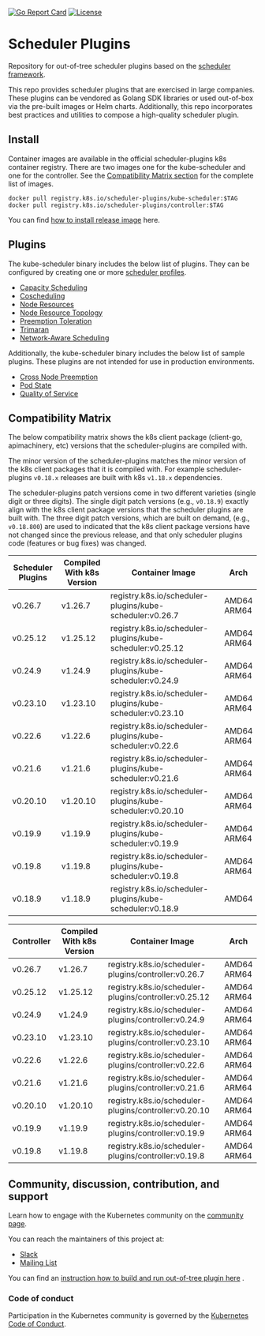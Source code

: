 [![Go Report Card](https://goreportcard.com/badge/kubernetes-sigs/scheduler-plugins)](https://goreportcard.com/report/kubernetes-sigs/scheduler-plugins) [![License](https://img.shields.io/badge/License-Apache%202.0-blue.svg)](https://github.com/kubernetes-sigs/scheduler-plugins/blob/master/LICENSE)

# Scheduler Plugins

Repository for out-of-tree scheduler plugins based on the [scheduler framework](https://kubernetes.io/docs/concepts/scheduling-eviction/scheduling-framework/).

This repo provides scheduler plugins that are exercised in large companies.
These plugins can be vendored as Golang SDK libraries or used out-of-box via the pre-built images or Helm charts.
Additionally, this repo incorporates best practices and utilities to compose a high-quality scheduler plugin.

## Install

Container images are available in the official scheduler-plugins k8s container registry. There are two images one
for the kube-scheduler and one for the controller. See the [Compatibility Matrix section](#compatibility-matrix)
for the complete list of images.

```shell
docker pull registry.k8s.io/scheduler-plugins/kube-scheduler:$TAG
docker pull registry.k8s.io/scheduler-plugins/controller:$TAG
```

You can find [how to install release image](doc/install.md) here.

## Plugins

The kube-scheduler binary includes the below list of plugins. They can be configured by creating one or more
[scheduler profiles](https://kubernetes.io/docs/reference/scheduling/config/#multiple-profiles).

* [Capacity Scheduling](pkg/capacityscheduling/README.md)
* [Coscheduling](pkg/coscheduling/README.md)
* [Node Resources](pkg/noderesources/README.md)
* [Node Resource Topology](pkg/noderesourcetopology/README.md)
* [Preemption Toleration](pkg/preemptiontoleration/README.md)
* [Trimaran](pkg/trimaran/README.md)
* [Network-Aware Scheduling](pkg/networkaware/README.md)

Additionally, the kube-scheduler binary includes the below list of sample plugins. These plugins are not intended for use in production
environments.

* [Cross Node Preemption](pkg/crossnodepreemption/README.md)
* [Pod State](pkg/podstate/README.md)
* [Quality of Service](pkg/qos/README.md)

## Compatibility Matrix

The below compatibility matrix shows the k8s client package (client-go, apimachinery, etc) versions
that the scheduler-plugins are compiled with.

The minor version of the scheduler-plugins matches the minor version of the k8s client packages that
it is compiled with. For example scheduler-plugins `v0.18.x` releases are built with k8s `v1.18.x`
dependencies.

The scheduler-plugins patch versions come in two different varieties (single digit or three digits).
The single digit patch versions (e.g., `v0.18.9`) exactly align with the k8s client package
versions that the scheduler plugins are built with. The three digit patch versions, which are built
on demand, (e.g., `v0.18.800`) are used to indicated that the k8s client package versions have not
changed since the previous release, and that only scheduler plugins code (features or bug fixes) was
changed.

| Scheduler Plugins | Compiled With k8s Version | Container Image                                           | Arch           |
|-------------------|---------------------------|-----------------------------------------------------------|----------------|
| v0.26.7           | v1.26.7                   | registry.k8s.io/scheduler-plugins/kube-scheduler:v0.26.7  | AMD64<br>ARM64 |
| v0.25.12          | v1.25.12                  | registry.k8s.io/scheduler-plugins/kube-scheduler:v0.25.12 | AMD64<br>ARM64 |
| v0.24.9           | v1.24.9                   | registry.k8s.io/scheduler-plugins/kube-scheduler:v0.24.9  | AMD64<br>ARM64 |
| v0.23.10          | v1.23.10                  | registry.k8s.io/scheduler-plugins/kube-scheduler:v0.23.10 | AMD64<br>ARM64 |
| v0.22.6           | v1.22.6                   | registry.k8s.io/scheduler-plugins/kube-scheduler:v0.22.6  | AMD64<br>ARM64 |
| v0.21.6           | v1.21.6                   | registry.k8s.io/scheduler-plugins/kube-scheduler:v0.21.6  | AMD64<br>ARM64 |
| v0.20.10          | v1.20.10                  | registry.k8s.io/scheduler-plugins/kube-scheduler:v0.20.10 | AMD64<br>ARM64 |
| v0.19.9           | v1.19.9                   | registry.k8s.io/scheduler-plugins/kube-scheduler:v0.19.9  | AMD64<br>ARM64 |
| v0.19.8           | v1.19.8                   | registry.k8s.io/scheduler-plugins/kube-scheduler:v0.19.8  | AMD64<br>ARM64 |
| v0.18.9           | v1.18.9                   | registry.k8s.io/scheduler-plugins/kube-scheduler:v0.18.9  | AMD64          |

| Controller | Compiled With k8s Version | Container Image                                       | Arch           |
|------------|---------------------------|-------------------------------------------------------|----------------|
| v0.26.7    | v1.26.7                   | registry.k8s.io/scheduler-plugins/controller:v0.26.7  | AMD64<br>ARM64 |
| v0.25.12   | v1.25.12                  | registry.k8s.io/scheduler-plugins/controller:v0.25.12 | AMD64<br>ARM64 |
| v0.24.9    | v1.24.9                   | registry.k8s.io/scheduler-plugins/controller:v0.24.9  | AMD64<br>ARM64 |
| v0.23.10   | v1.23.10                  | registry.k8s.io/scheduler-plugins/controller:v0.23.10 | AMD64<br>ARM64 |
| v0.22.6    | v1.22.6                   | registry.k8s.io/scheduler-plugins/controller:v0.22.6  | AMD64<br>ARM64 |
| v0.21.6    | v1.21.6                   | registry.k8s.io/scheduler-plugins/controller:v0.21.6  | AMD64<br>ARM64 |
| v0.20.10   | v1.20.10                  | registry.k8s.io/scheduler-plugins/controller:v0.20.10 | AMD64<br>ARM64 |
| v0.19.9    | v1.19.9                   | registry.k8s.io/scheduler-plugins/controller:v0.19.9  | AMD64<br>ARM64 |
| v0.19.8    | v1.19.8                   | registry.k8s.io/scheduler-plugins/controller:v0.19.8  | AMD64<br>ARM64 |

## Community, discussion, contribution, and support

Learn how to engage with the Kubernetes community on the [community page](http://kubernetes.io/community/).

You can reach the maintainers of this project at:

- [Slack](https://kubernetes.slack.com/messages/sig-scheduling)
- [Mailing List](https://groups.google.com/forum/#!forum/kubernetes-sig-scheduling)

You can find an [instruction how to build and run out-of-tree plugin here](doc/develop.md) .

### Code of conduct

Participation in the Kubernetes community is governed by the [Kubernetes Code of Conduct](code-of-conduct.md).
